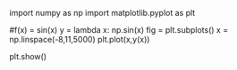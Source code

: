 import numpy as np
import matplotlib.pyplot as plt



#f(x) = sin(x)
y = lambda x: np.sin(x)
fig = plt.subplots()
x = np.linspace(-8,11,5000)
plt.plot(x,y(x))


plt.show()
